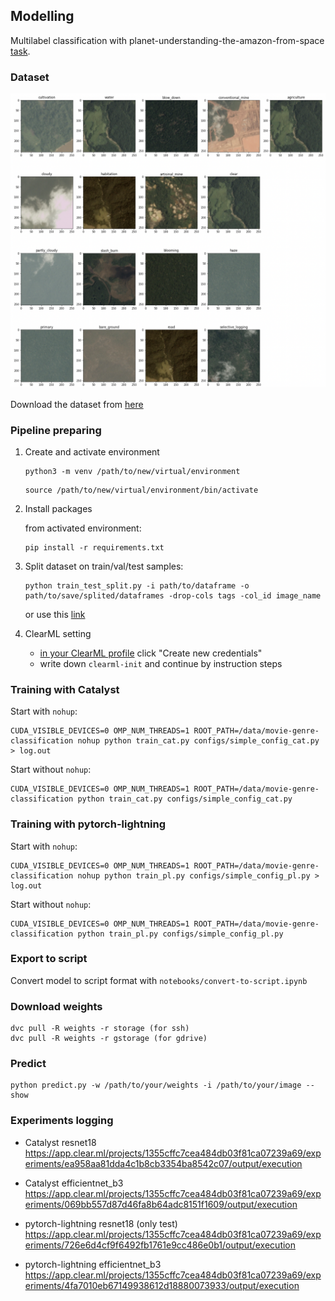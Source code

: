 ## Modelling

Multilabel classification with planet-understanding-the-amazon-from-space [task](https://www.kaggle.com/competitions/planet-understanding-the-amazon-from-space/overview).

### Dataset

![](./assets/examples.png)

Download the dataset from [here](https://www.kaggle.com/c/planet-understanding-the-amazon-from-space/data)

### Pipeline preparing

1. Create and activate environment
    ```
    python3 -m venv /path/to/new/virtual/environment
    ```
    ```
    source /path/to/new/virtual/environment/bin/activate
    ```

2. Install packages

    from activated environment:
    ```
    pip install -r requirements.txt
    ```

3.  Split dataset on train/val/test samples:
    ```
    python train_test_split.py -i path/to/dataframe -o path/to/save/splited/dataframes -drop-cols tags -col_id image_name
    ```
    or use this [link](https://www.kaggle.com/code/syeddanish/stratified-validation-split)

4. ClearML setting
    - [in your ClearML profile](https://app.community.clear.ml/profile) click "Create new credentials"
    - write down `clearml-init` and continue by instruction steps

### Training with Catalyst
Start with `nohup`:

```
CUDA_VISIBLE_DEVICES=0 OMP_NUM_THREADS=1 ROOT_PATH=/data/movie-genre-classification nohup python train_cat.py configs/simple_config_cat.py > log.out
```

Start without `nohup`:

```
CUDA_VISIBLE_DEVICES=0 OMP_NUM_THREADS=1 ROOT_PATH=/data/movie-genre-classification python train_cat.py configs/simple_config_cat.py
```

### Training with pytorch-lightning
Start with `nohup`:

```
CUDA_VISIBLE_DEVICES=0 OMP_NUM_THREADS=1 ROOT_PATH=/data/movie-genre-classification nohup python train_pl.py configs/simple_config_pl.py > log.out
```

Start without `nohup`:

```
CUDA_VISIBLE_DEVICES=0 OMP_NUM_THREADS=1 ROOT_PATH=/data/movie-genre-classification python train_pl.py configs/simple_config_pl.py
```

### Export to script

Convert model to script format with `notebooks/convert-to-script.ipynb`

### Download weights

```
dvc pull -R weights -r storage (for ssh)
dvc pull -R weights -r gstorage (for gdrive)
```

### Predict

```
python predict.py -w /path/to/your/weights -i /path/to/your/image --show
```

### Experiments logging

* Catalyst resnet18 https://app.clear.ml/projects/1355cffc7cea484db03f81ca07239a69/experiments/ea958aa81dda4c1b8cb3354ba8542c07/output/execution

* Catalyst efficientnet_b3 https://app.clear.ml/projects/1355cffc7cea484db03f81ca07239a69/experiments/069bb557d87d46fa8b64adc8151f1609/output/execution

* pytorch-lightning resnet18 (only test) https://app.clear.ml/projects/1355cffc7cea484db03f81ca07239a69/experiments/726e6d4cf9f6492fb1761e9cc486e0b1/output/execution

* pytorch-lightning efficientnet_b3 https://app.clear.ml/projects/1355cffc7cea484db03f81ca07239a69/experiments/4fa7010eb67149938612d18880073933/output/execution
